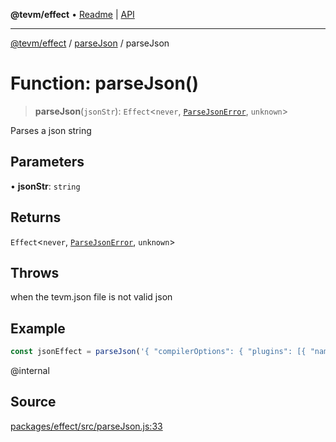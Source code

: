 **@tevm/effect** • [Readme](../../README.md) \| [API](../../modules.md)

***

[@tevm/effect](../../README.md) / [parseJson](../README.md) / parseJson

# Function: parseJson()

> **parseJson**(`jsonStr`): `Effect`\<`never`, [`ParseJsonError`](../classes/ParseJsonError.md), `unknown`\>

Parses a json string

## Parameters

• **jsonStr**: `string`

## Returns

`Effect`\<`never`, [`ParseJsonError`](../classes/ParseJsonError.md), `unknown`\>

## Throws

when the tevm.json file is not valid json

## Example

```ts
const jsonEffect = parseJson('{ "compilerOptions": { "plugins": [{ "name": "@tevm/ts-plugin" }] } }')
````
@internal

## Source

[packages/effect/src/parseJson.js:33](https://github.com/evmts/tevm-monorepo/blob/main/packages/effect/src/parseJson.js#L33)
